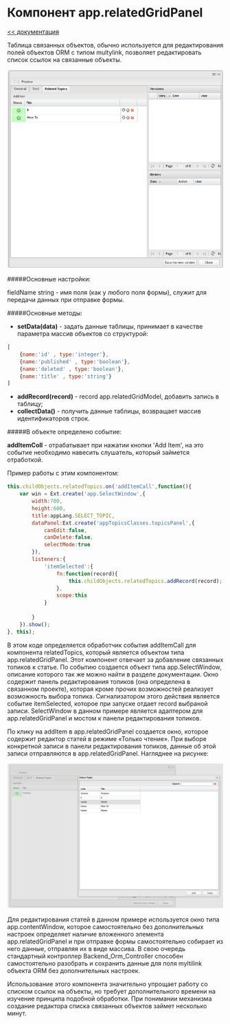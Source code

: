 Компонент app.relatedGridPanel
===
[<< документация](readme.md)

Таблица связанных объектов, обычно используется для редактирования полей объектов ORM с типом multylink, позволяет редактировать список ссылок на связанные объекты.

![DVelum IDE app.relatedGridPanel](../../images/RelatedGridPanel.png)

#####Основные настройки:

fieldName string - имя поля (как у любого поля формы), служит для передачи данных при отправке формы.

#####Основные методы:

* **setData(data)** - задать данные таблицы, принимает в качестве параметра массив объектов со структурой:
```javascript
[
    {name:'id' , type:'integer'},
    {name:'published' , type:'boolean'},
    {name:'deleted' , type:'boolean'},
    {name:'title' , type:'string'}
]
```

* **addRecord(record)** - record app.relatedGridModel,  добавить запись в таблицу;
* **collectData()** - получить данные таблицы, возвращает массив идентификаторов строк.

#####В объекте определено событие:

**addItemColl** - отрабатывает при нажатии кнопки 'Add Item', на это событие необходимо навесить слушатель, который займется отработкой.


Пример работы с этим компонентом:
```javascript
this.childObjects.relatedTopics.on('addItemCall',function(){
	var win = Ext.create('app.SelectWindow',{
		width:700,
		height:600,
 		title:appLang.SELECT_TOPIC,
 		dataPanel:Ext.create('appTopicsClasses.topicsPanel',{
			canEdit:false,
			canDelete:false,
			selectMode:true
		}),
		listeners:{
			'itemSelected':{
				fn:function(record){
					this.childObjects.relatedTopics.addRecord(record);
				},
				scope:this
			}

		}
	}).show();   
}, this);
```
В этом коде определяется обработчик события addItemCall  для компонента  relatedTopics, который является объектом типа  app.relatedGridPanel. Этот компонент отвечает за  добавление связанных топиков к статье. По событию создается объект типа  app.SelectWindow, описание которого так же можно найти в разделе документации. Окно содержит панель редактирования топиков (она определена в связанном проекте), которая кроме прочих возможностей реализует возможность выбора топика. Сигнализатором этого действия является событие itemSelected, которое при запуске отдает record выбраной записи. SelectWindow в данном примере является адаптером для app.relatedGridPanel и мостом к панели редактирования топиков.

По клику на addItem в app.relatedGridPanel создается окно, которое содержит редактор статей в режиме «Только чтение». При выборе конкретной записи в панели редактирования топиков, данные об этой записи отправляются в app.relatedGridPanel. Нагляднее на рисунке:

![DVelum IDE app.relatedGridPanel Add Item](../../images/RelatedGridPanelAddItem.png)

Для редактирования статей в данном примере используется окно типа app.contentWindow, которое самостоятельно без дополнительных настроек определяет наличие вложенного элемента app.relatedGridPanel и при отправке формы самостоятельно собирает из него данные, отправляя их в виде массива. В свою очередь стандартный контроллер Backend_Orm_Controller способен самостоятельно разобрать и сохранить данные для поля myltilink объекта ORM без дополнительных настроек.

Использование этого компонента значительно упрощает работу со списком ссылок на объекты, но требует дополнительного времени на изучение принципа подобной обработки. При понимании механизма создание редактора списка связанных объектов  займет несколько минут.